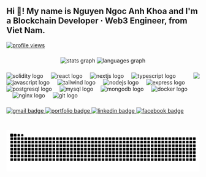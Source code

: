 <h2 align="left">Hi 👋! My name is Nguyen Ngoc Anh Khoa and I'm a Blockchain Developer · Web3 Engineer, from Viet Nam.</h2>

<!-- Profile views (antonkomarev) -->
<a href="https://github.com/antonkomarev/github-profile-views-counter">
  <img src="https://komarev.com/ghpvc/?username=khoanna&label=Profile%20views&color=0b1221&style=flat-square" alt="profile views" />
</a>

###

<div align="center">
  <img src="https://github-readme-stats.vercel.app/api?username=khoanna&hide_title=false&hide_rank=false&show_icons=true&include_all_commits=true&count_private=true&disable_animations=false&theme=dracula&locale=en&hide_border=false" height="150" alt="stats graph"  />
  <img src="https://github-readme-stats.vercel.app/api/top-langs?username=khoanna&locale=en&hide_title=false&layout=compact&card_width=320&langs_count=8&theme=dracula&hide_border=false" height="150" alt="languages graph"  />
</div>

###

<!-- optional fun gif (can remove if you prefer a cleaner look) -->
<img align="right" height="150" src="https://i.imgur.com/2RMKQ0n.gif"  />

###

<!-- Tech icons (prioritize Web3 + fullstack; only icons that render reliably) -->
<div align="left">
  <!-- Web3 / Blockchain -->
  <img src="https://cdn.jsdelivr.net/gh/devicons/devicon/icons/solidity/solidity-original.svg" height="30" alt="solidity logo" />
  <img width="12" />

  <!-- Frontend -->
  <img src="https://cdn.jsdelivr.net/gh/devicons/devicon/icons/react/react-original.svg" height="30" alt="react logo" />
  <img width="12" />
  <img src="https://cdn.jsdelivr.net/gh/devicons/devicon/icons/nextjs/nextjs-original.svg" height="30" alt="nextjs logo" />
  <img width="12" />
  <img src="https://cdn.jsdelivr.net/gh/devicons/devicon/icons/typescript/typescript-original.svg" height="30" alt="typescript logo" />
  <img width="12" />
  <img src="https://cdn.jsdelivr.net/gh/devicons/devicon/icons/javascript/javascript-original.svg" height="30" alt="javascript logo" />
  <img width="12" />
  <img src="https://cdn.jsdelivr.net/gh/devicons/devicon/icons/tailwindcss/tailwindcss-original.svg" height="30" alt="tailwind logo" />
  <img width="12" />

  <!-- Backend -->
  <img src="https://cdn.jsdelivr.net/gh/devicons/devicon/icons/nodejs/nodejs-original.svg" height="30" alt="nodejs logo" />
  <img width="12" />
  <img src="https://cdn.jsdelivr.net/gh/devicons/devicon/icons/express/express-original.svg" height="30" alt="express logo" />
  <img width="12" />

  <!-- Databases & Tools -->
  <img src="https://cdn.jsdelivr.net/gh/devicons/devicon/icons/postgresql/postgresql-original.svg" height="30" alt="postgresql logo" />
  <img width="12" />
  <img src="https://cdn.jsdelivr.net/gh/devicons/devicon/icons/mysql/mysql-original.svg" height="30" alt="mysql logo" />
  <img width="12" />
  <img src="https://cdn.jsdelivr.net/gh/devicons/devicon/icons/mongodb/mongodb-original.svg" height="30" alt="mongodb logo" />
  <img width="12" />
  <img src="https://cdn.jsdelivr.net/gh/devicons/devicon/icons/docker/docker-original.svg" height="30" alt="docker logo" />
  <img width="12" />
  <img src="https://cdn.jsdelivr.net/gh/devicons/devicon/icons/nginx/nginx-original.svg" height="30" alt="nginx logo" />
  <img width="12" />
  <img src="https://cdn.jsdelivr.net/gh/devicons/devicon/icons/git/git-original.svg" height="30" alt="git logo" />
</div>

###

<!-- Contact & Links -->
<div align="left">
  <a href="mailto:khoa210105@gmail.com">
    <img src="https://img.shields.io/static/v1?message=Gmail&logo=gmail&label=khoa210105%40gmail.com&color=0B1221&logoColor=white&labelColor=0B1221&style=for-the-badge" height="35" alt="gmail badge" />
  </a>
  <a href="https://khoanguyendev.vercel.app" target="_blank">
    <img src="https://img.shields.io/static/v1?message=Portfolio&logo=vercel&label=khoanguyendev.vercel.app&color=111827&logoColor=white&labelColor=111827&style=for-the-badge" height="35" alt="portfolio badge" />
  </a>
  <a href="https://www.linkedin.com/in/khoa-nguyen-95114a287/" target="_blank">
    <img src="https://img.shields.io/static/v1?message=LinkedIn&logo=linkedin&label=Khoa%20Nguyen&color=0A66C2&logoColor=white&labelColor=0A66C2&style=for-the-badge" height="35" alt="linkedin badge" />
  </a>
  <a href="https://facebook.com/AnhKhoaS" target="_blank">
    <img src="https://img.shields.io/static/v1?message=Facebook&logo=facebook&label=AnhKhoaS&color=0b1221&logoColor=white&labelColor=0b1221&style=for-the-badge" height="35" alt="facebook badge" />
  </a>
</div>

###

<picture>
  <source media="(prefers-color-scheme: dark)" srcset="https://github.com/Trong-Tra/Trong-Tra/blob/output/github-contribution-grid-snake-dark.svg" />
  <source media="(prefers-color-scheme: light)" srcset="https://github.com/Trong-Tra/Trong-Tra/blob/output/github-contribution-grid-snake.svg" />
  <img alt="github-snake" src="https://github.com/khoanna/khoanna/blob/output/github-contribution-grid-snake.svg" />
</picture>
